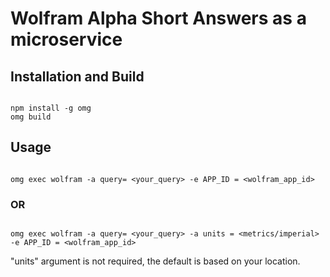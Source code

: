 # Wolfram Alpha Short Answers as a microservice

## Installation and Build
```

npm install -g omg
omg build

```


## Usage

```

omg exec wolfram -a query= <your_query> -e APP_ID = <wolfram_app_id>

```

### OR

```

omg exec wolfram -a query= <your_query> -a units = <metrics/imperial> -e APP_ID = <wolfram_app_id>

```

"units" argument is not required, the default is based on your location.